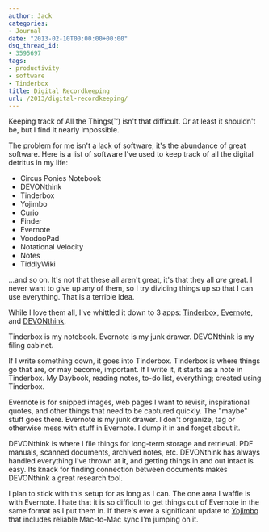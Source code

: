 ```yaml
---
author: Jack
categories:
- Journal
date: "2013-02-10T00:00:00+00:00"
dsq_thread_id:
- 3595697
tags:
- productivity
- software
- Tinderbox
title: Digital Recordkeeping
url: /2013/digital-recordkeeping/
---
```


Keeping track of All the Things(&trade;) isn't that difficult. Or at least it shouldn't be, but I find it nearly impossible. 

The problem for me isn't a lack of software, it's the abundance of great software. Here is a list of software I've used to keep track of all the digital detritus in my life:

  * Circus Ponies Notebook
  * DEVONthink
  * Tinderbox
  * Yojimbo
  * Curio
  * Finder
  * Evernote
  * VoodooPad
  * Notational Velocity
  * Notes
  * TiddlyWiki

&#8230;and so on. It's not that these all aren't great, it's that they all _are_ great. I never want to give up any of them, so I try dividing things up so that I can use everything. That is a terrible idea. 

While I love them all, I've whittled it down to 3 apps: [Tinderbox][1], [Evernote][2], and [DEVONthink][3].

Tinderbox is my notebook. Evernote is my junk drawer. DEVONthink is my filing cabinet. 

If I write something down, it goes into Tinderbox. Tinderbox is where things go that are, or may become, important. If I write it, it starts as a note in Tinderbox. My Daybook, reading notes, to-do list, everything; created using Tinderbox.

Evernote is for snipped images, web pages I want to revisit, inspirational quotes, and other things that need to be captured quickly. The "maybe" stuff goes there. Evernote is my junk drawer. I don't organize, tag or otherwise mess with stuff in Evernote. I dump it in and forget about it. 

DEVONthink is where I file things for long-term storage and retrieval. PDF manuals, scanned documents, archived notes, etc. DEVONthink has always handled everything I've thrown at it, and getting things in and out intact is easy. Its knack for finding connection between documents makes DEVONthink a great research tool.

I plan to stick with this setup for as long as I can. The one area I waffle is with Evernote. I hate that it is so difficult to get things out of Evernote in the same format as I put them in. If there's ever a significant update to [Yojimbo][4] that includes reliable Mac-to-Mac sync I'm jumping on it.

 [1]: http://www.eastgate.com/Tinderbox/
 [2]: http://evernote.com
 [3]: http://www.devontechnologies.com/products/devonthink/overview.html
 [4]: http://www.barebones.com/products/yojimbo/